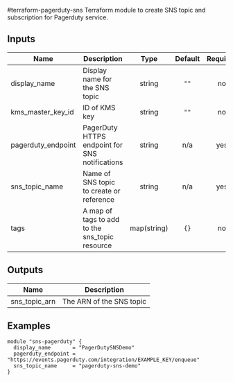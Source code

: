 #terraform-pagerduty-sns
Terraform module to create SNS topic and subscription for Pagerduty service.

## Inputs

| Name | Description | Type | Default | Required |
|------|-------------|:----:|:-----:|:-----:|
| display\_name |  Display name for the SNS topic | string | `""` | no |
| kms\_master\_key\_id | ID of KMS key | string | `""` | no |
| pagerduty\_endpoint | PagerDuty HTTPS endpoint for SNS notifications | string | n/a | yes |
| sns\_topic\_name | Name of SNS topic to create or reference | string | n/a | yes |
| tags | A map of tags to add to the sns_topic resource | map(string) | `{}` | no |

## Outputs

| Name | Description |
|------|-------------|
| sns\_topic\_arn | The ARN of the SNS topic |

## Examples

```hcl
module "sns-pagerduty" {
  display_name       = "PagerDutySNSDemo"
  pagerduty_endpoint = "https://events.pagerduty.com/integration/EXAMPLE_KEY/enqueue"
  sns_topic_name     = "pagerduty-sns-demo"
}
```
